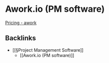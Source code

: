 # Awork.io (PM software)
[Pricing - awork](https://www.awork.io/en/pricing/)

## Backlinks
* [[§Project Management Software]]
	* [[Awork.io (PM software)]]

<!-- {BearID:4F2EA0E3-641C-4D79-A506-641040953A32-91685-000003B27955A0F3} -->
